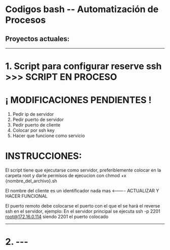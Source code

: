 
# Codigos bash -- Automatización de Procesos
 
## Proyectos actuales: 

----------------------------------------------------------- 
# 1. Script para configurar reserve ssh >>> SCRIPT EN PROCESO

# ¡ MODIFICACIONES PENDIENTES !
 1. Pedir ip de servidor
 2. Pedir puerto de servidor
 3. Pedir puerto de cliente
 4. Colocar por ssh key
 5. Hacer que funcione como servicio


# INSTRUCCIONES: 
 El script tiene que ejecutarse como servidor, preferiblemente colocar en la carpeta root y darle permisos de ejecucion con chmod +x {nombre_del_archivo}.sh

 El nombre del cliente es un identificador nada mas <---- ACTUALIZAR Y HACER FUNCIONAL

 El puerto remoto debe colocarse el puerto con el que el se hará el reverse ssh en el servidor, ejemplo: En el servidor principal se ejecuta  ssh -p 2201 root@172.16.0.114 siendo 2201 el puerto colocado

 ----------------------------------------------------------- 
# 2. ---